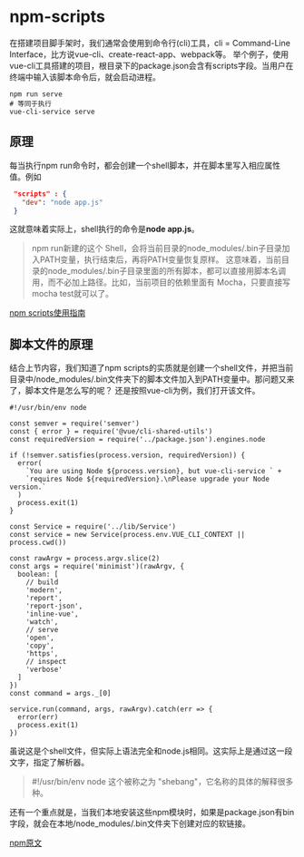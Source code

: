 # npm-scripts

在搭建项目脚手架时，我们通常会使用到命令行(cli)工具，cli = Command-Line Interface，比方说vue-cli、create-react-app、webpack等。
举个例子，使用vue-cli工具搭建的项目，根目录下的package.json会含有scripts字段。当用户在终端中输入该脚本命令后，就会启动进程。
```shell
npm run serve
# 等同于执行
vue-cli-service serve
```

## 原理

每当执行npm run命令时，都会创建一个shell脚本，并在脚本里写入相应属性值。例如
```json
 "scripts" : {
   "dev": "node app.js"
 }
```
这就意味着实际上，shell执行的命令是**node app.js**。

> npm run新建的这个 Shell，会将当前目录的node_modules/.bin子目录加入PATH变量，执行结束后，再将PATH变量恢复原样。
> 这意味着，当前目录的node_modules/.bin子目录里面的所有脚本，都可以直接用脚本名调用，而不必加上路径。比如，当前项目的依赖里面有 Mocha，只要直接写mocha test就可以了。

[npm scripts使用指南](http://www.ruanyifeng.com/blog/2016/10/npm_scripts.html)

## 脚本文件的原理

结合上节内容，我们知道了npm scripts的实质就是创建一个shell文件，并把当前目录中/node_modules/.bin文件夹下的脚本文件加入到PATH变量中。那问题又来了，脚本文件是怎么写的呢？
还是按照vue-cli为例，我们打开该文件。
```shell
#!/usr/bin/env node

const semver = require('semver')
const { error } = require('@vue/cli-shared-utils')
const requiredVersion = require('../package.json').engines.node

if (!semver.satisfies(process.version, requiredVersion)) {
  error(
    `You are using Node ${process.version}, but vue-cli-service ` +
    `requires Node ${requiredVersion}.\nPlease upgrade your Node version.`
  )
  process.exit(1)
}

const Service = require('../lib/Service')
const service = new Service(process.env.VUE_CLI_CONTEXT || process.cwd())

const rawArgv = process.argv.slice(2)
const args = require('minimist')(rawArgv, {
  boolean: [
    // build
    'modern',
    'report',
    'report-json',
    'inline-vue',
    'watch',
    // serve
    'open',
    'copy',
    'https',
    // inspect
    'verbose'
  ]
})
const command = args._[0]

service.run(command, args, rawArgv).catch(err => {
  error(err)
  process.exit(1)
})
```
虽说这是个shell文件，但实际上语法完全和node.js相同。这实际上是通过这一段文字，指定了解析器。
> #!/usr/bin/env node
> 这个被称之为 "shebang"，它名称的具体的解释很多种。

还有一个重点就是，当我们本地安装这些npm模块时，如果是package.json有bin字段，就会在本地/node_modules/.bin文件夹下创建对应的软链接。

[npm原文](https://docs.npmjs.com/files/package.json#bin)

